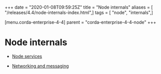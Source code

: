 +++
date = "2020-01-08T09:59:25Z"
title = "Node internals"
aliases = [ "/releases/4.4/node-internals-index.html",]
tags = [ "node", "internals",]

[menu.corda-enterprise-4-4]
parent = "corda-enterprise-4-4-node"
+++


# Node internals


* [Node services](node-services.md)

* [Networking and messaging](messaging.md)



